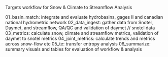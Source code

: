 Targets workflow for Snow & Climate to Streamflow Analysis

01_basin_match:   integrate and evaluate hydrobasins, gages II and canadian national hydrometric network
02_data_ingest:   gather data from Snotel, Daymet, and streamflow, QA/QC and validation of daymet // snotel data
03_metrics:    calculate snow, climate and streamflow metrics, validation of daymet to snotel metrics
04_joint_metrics:   calculate trends and metrics across snow-flow etc
05_te:    transfer entropy analysis
06_summarize:   summary visuals and tables for evaluation of workflow & analysis

